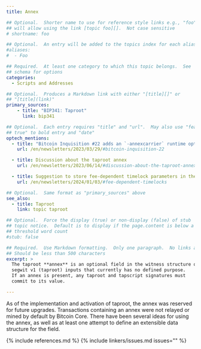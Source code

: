 ```yaml
---
title: Annex

## Optional.  Shorter name to use for reference style links e.g., "foo"
## will allow using the link [topic foo][].  Not case sensitive
# shortname: foo

## Optional.  An entry will be added to the topics index for each alias
#aliases:
#  - Foo

## Required.  At least one category to which this topic belongs.  See
## schema for options
categories:
  - Scripts and Addresses

## Optional.  Produces a Markdown link with either "[title][]" or
## "[title](link)"
primary_sources:
    - title: "BIP341: Taproot"
      link: bip341

## Optional.  Each entry requires "title" and "url".  May also use "feature:
## true" to bold entry and "date"
optech_mentions:
  - title: "Bitcoin Inquisition #22 adds an `-annexcarrier` runtime option"
    url: /en/newsletters/2023/03/29/#bitcoin-inquisition-22

  - title: Discussion about the taproot annex
    url: /en/newsletters/2023/06/14/#discussion-about-the-taproot-annex

  - title: Suggestion to store fee-dependent timelock parameters in the taproot annex
    url: /en/newsletters/2024/01/03/#fee-dependent-timelocks

## Optional.  Same format as "primary_sources" above
see_also:
  - title: Taproot
    link: topic taproot

## Optional.  Force the display (true) or non-display (false) of stub
## topic notice.  Default is to display if the page.content is below a
## threshold word count
#stub: false

## Required.  Use Markdown formatting.  Only one paragraph.  No links allowed.
## Should be less than 500 characters
excerpt: >
  The taproot **annex** is an optional field in the witness structure of
  segwit v1 (taproot) inputs that currently has no defined purpose.
  If an annex is present, any taproot and tapscript signatures must
  commit to its value.

---
```

As of the implementation and activation of taproot, the annex was
reserved for future upgrades.  Transactions containing an annex were not
relayed or mined by default by Bitcoin Core.  There have been several
ideas for using the annex, as well as at least one attempt to define an
extensible data structure for the field.

{% include references.md %}
{% include linkers/issues.md issues="" %}
